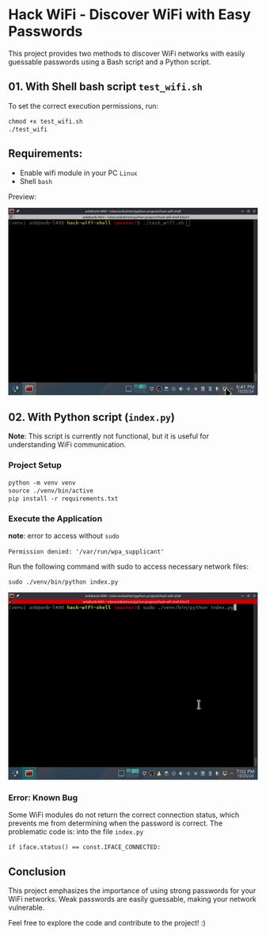 # Hack WiFi - Discover WiFi with Easy Passwords

This project provides two methods to discover WiFi networks with easily guessable passwords using a Bash script and a Python script.

## 01. With Shell bash script `test_wifi.sh`

To set the correct execution permissions, run:

    chmod +x test_wifi.sh
    ./test_wifi


## Requirements:

- Enable wifi module in your PC `Linux`
- Shell `bash`

Preview:

![image gif](./docs/readme/hack-wifi-shell.gif)

## 02. With Python script (`index.py`)

**Note**: This script is currently not functional, but it is useful for understanding WiFi communication.

### Project Setup

    python -m venv venv
    source ./venv/bin/active
    pip install -r requirements.txt

### Execute the Application

**note**: error to access without `sudo`

`Permission denied: '/var/run/wpa_supplicant'`

Run the following command with sudo to access necessary network files:

    sudo ./venv/bin/python index.py 

![image gif](./docs/readme/hack-wifi-python.gif)

### Error: Known Bug

Some WiFi modules do not return the correct connection status, which prevents me from determining when the password is correct. The problematic code is:  into the file `index.py`

    if iface.status() == const.IFACE_CONNECTED:

## Conclusion

This project emphasizes the importance of using strong passwords for your WiFi networks. Weak passwords are easily guessable, making your network vulnerable.

Feel free to explore the code and contribute to the project! :) 